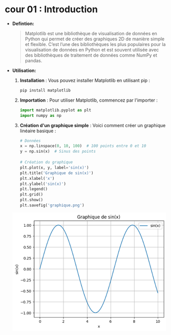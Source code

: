 # cour 01 : **Introduction**

-   **Defintion:**

    > Matplotlib est une bibliothèque de visualisation de données en Python qui permet de créer des graphiques 2D de manière simple et flexible. C’est l’une des bibliothèques les plus populaires pour la visualisation de données en Python et est souvent utilisée avec des bibliothèques de traitement de données comme NumPy et pandas.

-   **Utilisation:**

    1.  **Installation** : Vous pouvez installer Matplotlib en utilisant pip :

        ```bash
        pip install matplotlib
        ```

    2.  **Importation** : Pour utiliser Matplotlib, commencez par l'importer :

        ```python
        import matplotlib.pyplot as plt
        import numpy as np
        ```

    3.  **Création d'un graphique simple** : Voici comment créer un graphique linéaire basique :

        ```python
        # Données
        x = np.linspace(0, 10, 100)  # 100 points entre 0 et 10
        y = np.sin(x)  # Sinus des points

        # Création du graphique
        plt.plot(x, y, label='sin(x)')
        plt.title('Graphique de sin(x)')
        plt.xlabel('x')
        plt.ylabel('sin(x)')
        plt.legend()
        plt.grid()
        plt.show()
        plt.savefig('graphique.png')
        ```

    ![alt text](image.png)
